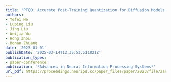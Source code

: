 ```yaml
---
title: 'PTQD: Accurate Post-Training Quantization for Diffusion Models'
authors:
- Yefei He
- Luping Liu
- Jing Liu
- Weijia Wu
- Hong Zhou
- Bohan Zhuang
date: '2023-01-01'
publishDate: '2025-03-14T12:35:53.511821Z'
publication_types:
- paper-conference
publication: '*Advances in Neural Information Processing Systems*'
url_pdf: https://proceedings.neurips.cc/paper_files/paper/2023/file/2aab8a76c7e761b66eccaca0927787de-Paper-Conference.pdf
---
```

